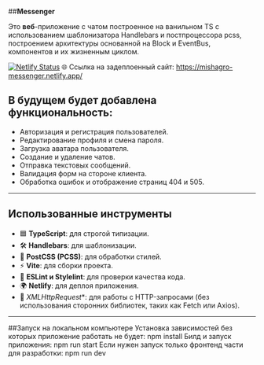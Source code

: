##**Messenger**

Это **веб**-приложение с чатом построенное на ванильном TS с использованием шаблонизатора Handlebars и постпроцессора pcss,
построением архитектуры основанной на Block и EventBus, компонентов и их жизненным циклом.

[![Netlify Status](https://api.netlify.com/api/v1/badges/c909ca8a-db4c-4137-a796-81a21b20bb86/deploy-status)](https://app.netlify.com/sites/mishagro-messenger/deploys)
🌐 Ссылка на задеплоенный сайт:
https://mishagro-messenger.netlify.app/


## **В будущем будет добавлена функциональность:**
- Авторизация и регистрация пользователей.
- Редактирование профиля и смена пароля.
- Загрузка аватара пользователя.
- Создание и удаление чатов.
- Отправка текстовых сообщений.
- Валидация форм на стороне клиента.
- Обработка ошибок и отображение страниц 404 и 505.

---

## **Использованные инструменты**
- 🟦 **TypeScript**: для строгой типизации.
- 🛠️ **Handlebars**: для шаблонизации.
- 🎨 **PostCSS (PCSS)**: для обработки стилей.
- ⚡ **Vite**: для сборки проекта.
- 🧹 **ESLint и Stylelint**: для проверки качества кода.
- 🌍 **Netlify**: для деплоя приложения.
- 📡 *XMLHttpRequest**: для работы с HTTP-запросами (без использования сторонних библиотек, таких как Fetch или Axios).

---

##Запуск на локальном компьютере
Установка зависимостей без которых приложение работать не будет:
npm install 
Билд и запуск приложения:
npm run start
Если нужен запуск только фронтенд части для разработки:
npm run dev

